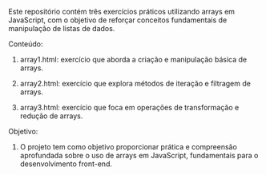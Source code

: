 Este repositório contém três exercícios práticos utilizando arrays em JavaScript, com o objetivo de reforçar conceitos fundamentais de manipulação de listas de dados.

 Conteúdo:
 
1. array1.html: exercício que aborda a criação e manipulação básica de arrays.

2. array2.html: exercício que explora métodos de iteração e filtragem de arrays.

3. array3.html: exercício que foca em operações de transformação e redução de arrays.

 Objetivo:
 
1. O projeto tem como objetivo proporcionar prática e compreensão aprofundada sobre o uso de arrays em JavaScript, fundamentais para o desenvolvimento front-end.


